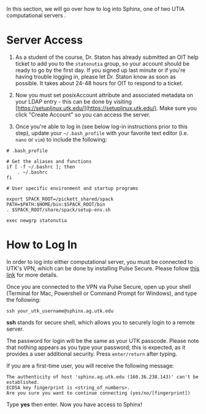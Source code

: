 In this section, we will go over how to log into Sphinx, one of two UTIA computational servers . 


# Server Access

1. As a student of the course, Dr. Staton has already submitted an OIT help ticket to add you to the ``statonutia`` group, so your account should be ready to go by the first day. If you signed up last minute or if you're having trouble logging in, please let Dr. Staton know as soon as possible. It takes about 24-48 hours for OIT to respond to a ticket.

2. Now you must set posixAccount attribute and associated metadata on your LDAP entry - this can be done by visiting [https://setuplinux.utk.edu/](https://setuplinux.utk.edu/). Make sure you click "Create Account" so you can access the server.

3. Once you're able to log in (see below log-in instructions prior to this step), update your ``~/.bash_profile`` with your favorite text editor (i.e. ``nano`` or ``vim``) to include the following:
```
# .bash_profile

# Get the aliases and functions
if [ -f ~/.bashrc ]; then
	. ~/.bashrc
fi

# User specific environment and startup programs

export SPACK_ROOT=/pickett_shared/spack
PATH=$PATH:$HOME/bin:$SPACK_ROOT/bin
. $SPACK_ROOT/share/spack/setup-env.sh

exec newgrp statonutia
```

# How to Log In

In order to log into either computational server, you must be connected to UTK's VPN, which can be done by installing Pulse Secure. Please follow [this link](https://utk.teamdynamix.com/TDClient/2277/OIT-Portal/KB/ArticleDet?ID=123517) for more details.

Once you are connected to the VPN via Pulse Secure, open up your shell (Terminal for Mac, Powershell or Command Prompt for Windows), and type the following:

```
ssh your_utk_username@sphinx.ag.utk.edu
```
**ssh** stands for secure shell, which allows you to securely login to a remote server.

The password for login will be the same as your UTK passcode. Please note that nothing appears as you type your password; this is expected, as it provides a user additional security. Press ``enter/return`` after typing. 

If you are a first-time user, you will receive the following message:
```
The authenticity of host 'sphinx.ag.utk.edu (160.36.238.143)' can't be established.
ECDSA key fingerprint is <string_of_numbers>.
Are you sure you want to continue connecting (yes/no/[fingerprint])
```
Type **yes** then enter. Now you have access to Sphinx!

